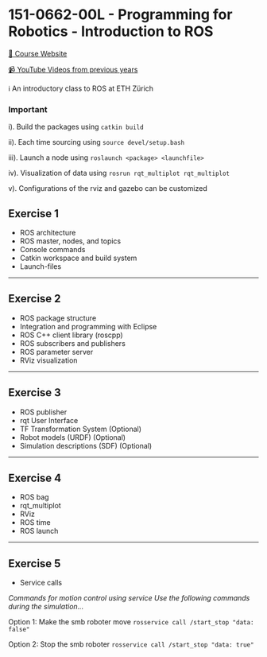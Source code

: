 # 151-0662-00L - Programming for Robotics - Introduction to ROS
[:link: Course Website](https://rsl.ethz.ch/education-students/lectures/ros.html)


[:video_camera: YouTube Videos from previous years](https://www.youtube.com/watch?v=0BxVPCInS3M&list=PLE-BQwvVGf8HOvwXPgtDfWoxd4Cc6ghiP)


:information_source: An introductory class to ROS at ETH Zürich

### Important
i).   Build the packages using `catkin build`

ii).  Each time sourcing using `source devel/setup.bash`

iii). Launch a node using `roslaunch <package> <launchfile>`

iv).  Visualization of data using `rosrun rqt_multiplot rqt_multiplot`

v).   Configurations of the rviz and gazebo can be customized

## Exercise 1
- ROS architecture
- ROS master, nodes, and topics
- Console commands
- Catkin workspace and build system
- Launch-files

---
## Exercise 2
- ROS package structure
- Integration and programming with Eclipse
- ROS C++ client library (roscpp)
- ROS subscribers and publishers
- ROS parameter server
- RViz visualization

---
## Exercise 3
- ROS publisher
- rqt User Interface
- TF Transformation System (Optional)
- Robot models (URDF) (Optional)
- Simulation descriptions (SDF) (Optional)


---
## Exercise 4
- ROS bag
- rqt_multiplot
- RViz
- ROS time
- ROS launch

---
## Exercise 5
- Service calls

*Commands for motion control using service*
_Use the following commands during the simulation..._

Option 1: Make the smb roboter move
`rosservice call /start_stop "data: false"`

Option 2: Stop the smb roboter
`rosservice call /start_stop "data: true"`
